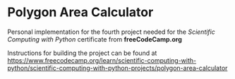# Polygon Area Calculator

Personal implementation for the fourth project needed for the *Scientific Computing with Python* certificate from **freeCodeCamp.org**

Instructions for building the project can be found at https://www.freecodecamp.org/learn/scientific-computing-with-python/scientific-computing-with-python-projects/polygon-area-calculator
